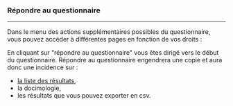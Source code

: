 ### Répondre au questionnaire

---

Dans le menu des actions supplémentaires possibles du questionnaire, vous pouvez accéder à différentes pages en fonction de vos droits :

En cliquant sur "répondre au questionnaire" vous êtes dirigé vers le début du questionnaire. Répondre au questionnaire engendrera une copie et aura donc une incidence sur :

* [la liste des résultats](result_list.md),
* la docimologie, 
* les résultats que vous pouvez exporter en csv.



